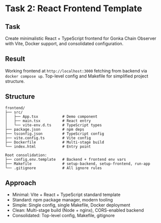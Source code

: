 # Task 2: React Frontend Template

## Task
Create minimalistic React + TypeScript frontend for Gonka Chain Observer with Vite, Docker support, and consolidated configuration.

## Result
Working frontend at `http://localhost:3000` fetching from backend via `docker compose up`. Top-level config and Makefile for simplified project structure.

## Structure
```
frontend/
├── src/
│   ├── App.tsx           # Demo component
│   ├── main.tsx          # React entry
│   └── vite-env.d.ts     # TypeScript types
├── package.json          # npm deps
├── tsconfig.json         # TypeScript config
├── vite.config.ts        # Vite config
├── Dockerfile            # Multi-stage build
└── index.html            # Entry point

Root consolidation:
├── config.env.template   # Backend + frontend env vars
├── Makefile              # setup-backend, setup-frontend, run-app
└── .gitignore            # All ignore rules
```

## Approach
- Minimal: Vite + React + TypeScript standard template
- Standard: npm package manager, modern tooling
- Simple: Single config, single Makefile, Docker deployment
- Clean: Multi-stage build (Node + nginx), CORS-enabled backend
- Consolidated: Top-level config, Makefile, gitignore


